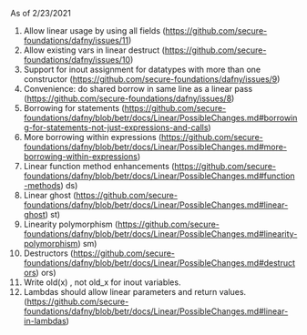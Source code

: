 As of 2/23/2021

1. Allow linear usage by using all fields (https://github.com/secure-foundations/dafny/issues/11)
2. Allow existing vars in linear destruct (https://github.com/secure-foundations/dafny/issues/10)
3. Support for inout assignment for datatypes with more than one constructor (https://github.com/secure-foundations/dafny/issues/9)
4. Convenience: do shared borrow in same line as a linear pass (https://github.com/secure-foundations/dafny/issues/8)
5. Borrowing for statements (https://github.com/secure-foundations/dafny/blob/betr/docs/Linear/PossibleChanges.md#borrowing-for-statements-not-just-expressions-and-calls)
6. More borrowing within expressions (https://github.com/secure-foundations/dafny/blob/betr/docs/Linear/PossibleChanges.md#more-borrowing-within-expressions)
7. Linear function method enhancements (https://github.com/secure-foundations/dafny/blob/betr/docs/Linear/PossibleChanges.md#function-methods)
ds)
8. Linear ghost (https://github.com/secure-foundations/dafny/blob/betr/docs/Linear/PossibleChanges.md#linear-ghost)
st)
9. Linearity polymorphism (https://github.com/secure-foundations/dafny/blob/betr/docs/Linear/PossibleChanges.md#linearity-polymorphism)
sm)
10. Destructors (https://github.com/secure-foundations/dafny/blob/betr/docs/Linear/PossibleChanges.md#destructors)
ors)
11. Write old(x) , not old_x for inout variables.
12. Lambdas should allow linear parameters and return values. (https://github.com/secure-foundations/dafny/blob/betr/docs/Linear/PossibleChanges.md#linear-in-lambdas)